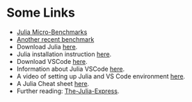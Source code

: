 # Some Links

- [Julia Micro-Benchmarks](https://julialang.org/benchmarks/)
- [Another recent benchmark](https://twitter.com/erikengheim/status/1484594543211081728)
- Download Julia [here](https://julialang.org/downloads/).
- Julia installation instruction [here](https://julialang.org/downloads/platform/).
- Download VSCode [here](https://code.visualstudio.com/download).
- Information about Julia VSCode [here](https://github.com/julia-vscode/julia-vscode).
- A video of setting up Julia and VS Code environment [here](https://www.youtube.com/watch?v=PpEdwVLypXU).
- A Julia Cheat sheet [here](https://juliadocs.github.io/Julia-Cheat-Sheet/).
- Further reading: [The-Julia-Express](https://github.com/bkamins/The-Julia-Express).

